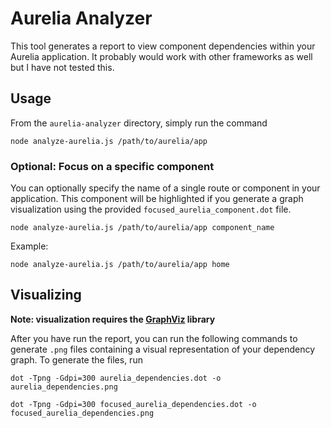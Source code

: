 # Aurelia Analyzer

This tool generates a report to view component dependencies within your Aurelia application. It probably would work with other frameworks as well but I have not tested this.

## Usage

From the `aurelia-analyzer` directory, simply run the command

```
node analyze-aurelia.js /path/to/aurelia/app 
```

### Optional: Focus on a specific component

You can optionally specify the name of a single route or component in your application. This component will be highlighted if you generate a graph visualization using the provided `focused_aurelia_component.dot` file.

```
node analyze-aurelia.js /path/to/aurelia/app component_name
```

Example:

```
node analyze-aurelia.js /path/to/aurelia/app home
```

## Visualizing

**Note: visualization requires the [GraphViz](https://graphviz.org/) library**

After you have run the report, you can run the following commands to generate `.png` files containing a visual representation of your dependency graph. To generate the files, run

```
dot -Tpng -Gdpi=300 aurelia_dependencies.dot -o aurelia_dependencies.png

dot -Tpng -Gdpi=300 focused_aurelia_dependencies.dot -o focused_aurelia_dependencies.png
```
